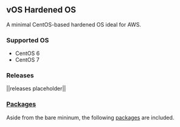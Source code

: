 ## vOS Hardened OS
A minimal CentOS-based hardened OS ideal for AWS.

### Supported OS
- CentOS 6
- CentOS 7

### Releases
||releases placeholder||

### [Packages](https://github.com/VoyagerInnovations/hardened1-packages/blob/master/packages.txt)
Aside from the bare mininum, the following [packages](https://github.com/VoyagerInnovations/hardened1-packages/blob/master/packages.txt) are included.
